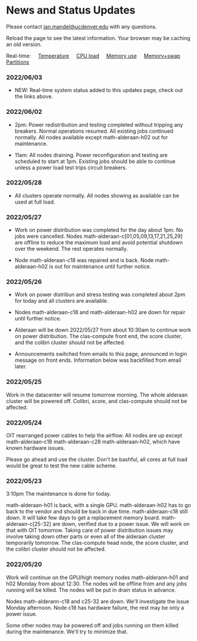 # News and Status Updates

Please contact jan.mandel@ucdenver.edu with any questions.

Reload the page to see the latest information. Your browser may be caching an old version.

Real-time:  &nbsp;  &nbsp; [Temperature](https://demo.openwfm.org/web/alderaan/temp.txt) &nbsp; &nbsp; [CPU load](https://demo.openwfm.org/web/alderaan/cpu.txt) &nbsp; &nbsp; [Memory use](https://demo.openwfm.org/web/alderaan/mem.txt) &nbsp; &nbsp; [Memory+swap](https://demo.openwfm.org/web/alderaan/swp.txt) &nbsp; &nbsp; [Partitions](https://demo.openwfm.org/web/alderaan/sinfo.txt)

### 2022/06/03

* NEW: Real-time system status added to this updates page, check out the links above.

### 2022/06/02

* 2pm: Power redistribution and testing completed without tripping any breakers. Normal operations resumed. All existing jobs continued normally. All nodes available except math-alderaan-h02 out for maintenance.

* 11am: All nodes draining. Power reconfiguration and testing are scheduled to start at 1pm. Existing jobs should be able to continue unless a power load test trips circuit breakers.

### 2022/05/28

* All clusters operate normally. All nodes showing as available can be used at full load. 

### 2022/05/27 

* Work on power distribution was completed for the day about 1pm. No jobs were cancelled. Nodes math-alderaan-c[01,05,09,13,17,21,25,29] are offline to reduce the maximum load and avoid potential shutdown over the weekend.  The rest operates normally.

* Node math-alderaan-c18 was repaired and is back. Node math-alderaan-h02 is out for maintenance until further notice. 

### 2022/05/26

* Work on power distribun and stress testing was completed about 2pm for today and all clusters are available.

* Nodes math-alderaan-c18 and math-alderaan-h02 are down for repair until further notice.

* Alderaan will be down 2022/05/27 from about 10:30am to continue work on power distribution. The clas-compute front end, the score cluster, and the colibri cluster should not be affected.

* Announcements switched from emails to this page, announced in login message on front ends. Information below was backfilled from email later.

### 2022/05/25

Work in the datacenter will resume tomorrow morning.
The whole alderaan cluster will be powered off.
Colibri, score, and clas-compute should not be affected.

### 2022/05/24

OIT rearranged power cables to help the airflow. All nodes are up except  
math-alderaan-c18  math-alderaan-c28  math-alderaan-h02,
which have known hardware issues. 

Please go ahead and use the cluster. Don't be bashful, all cores at full load would be great to test the new cable scheme.

### 2022/05/23

3:10pm The maintenance is done for today. 

math-alderaan-h01 is back, with a single GPU.
math-alderaan-h02 has to go back to the vendor and should be back in due time.
math-alderaan-c18 still down. It will take few days to get a replacement memory board.
math-alderaan-c[25-32] are down, verified due to a power issue. We will work on that with OIT tomorrow. Taking care of power distribution issues may involve taking down other parts or even all of the alderaan cluster temporarily tomorrow. The clas-compute head node, the score cluster, and the colibri cluster should not be affected.


### 2022/05/20

Work will continue on the GPU/high memory nodes math-alderann-h01 and h02 Monday from about 12:30. The nodes will be offline from and any jobs running will be killed.  The nodes will be put in drain status in advance.

Nodes math-alderann-c18 and c25-32 are down. We'll investigate the issue Monday afternoon. Node c18 has hardware failure, the rest may be only a power issue.

Some other nodes may be powered off and jobs running on them killed during the maintenance. We'll try to minimize that.

